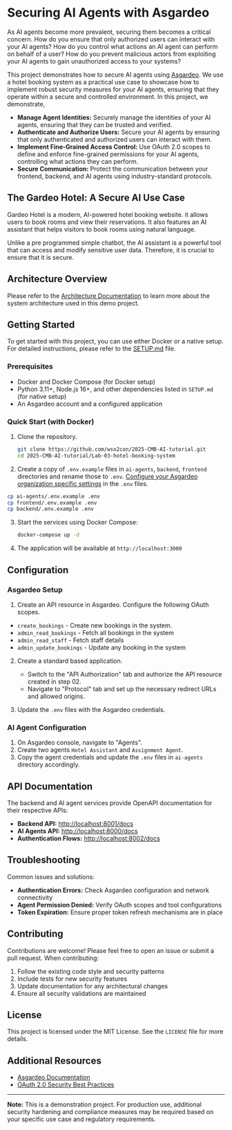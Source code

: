 # Securing AI Agents with Asgardeo

As AI agents become more prevalent, securing them becomes a critical concern. How do you ensure that only authorized users can interact with your AI agents? How do you control what actions an AI agent can perform on behalf of a user? How do you prevent malicious actors from exploiting your AI agents to gain unauthorized access to your systems?

This project demonstrates how to secure AI agents using [Asgardeo](https://wso2.com/asgardeo/). We use a hotel booking system as a practical use case to showcase how to implement robust security measures for your AI agents, ensuring that they operate within a secure and controlled environment. In this project, we demonstrate,

- **Manage Agent Identities:** Securely manage the identities of your AI agents, ensuring that they can be trusted and verified.
- **Authenticate and Authorize Users:** Secure your AI agents by ensuring that only authenticated and authorized users can interact with them.
- **Implement Fine-Grained Access Control:** Use OAuth 2.0 scopes to define and enforce fine-grained permissions for your AI agents, controlling what actions they can perform.
- **Secure Communication:** Protect the communication between your frontend, backend, and AI agents using industry-standard protocols.

## The Gardeo Hotel: A Secure AI Use Case

Gardeo Hotel is a modern, AI-powered hotel booking website. it allows users to book rooms and view their reservations. It also features an AI assistant that helps visitors to book rooms using natural language.

Unlike a pre programmed simple chatbot, the AI assistant is a powerful tool that can access and modify sensitive user data. Therefore, it is crucial to ensure that it is secure.

## Architecture Overview

Please refer to the [Architecture Documentation](ARCHITECTURE.md) to learn more about the system architecture used in this demo project.

## Getting Started

To get started with this project, you can use either Docker or a native setup. For detailed instructions, please refer to the [SETUP.md](SETUP.md) file.

### Prerequisites

- Docker and Docker Compose (for Docker setup)
- Python 3.11+, Node.js 16+, and other dependencies listed in `SETUP.md` (for native setup)
- An Asgardeo account and a configured application

### Quick Start (with Docker)

1. Clone the repository.

   ```bash
   git clone https://github.com/wso2con/2025-CMB-AI-tutorial.git
   cd 2025-CMB-AI-tutorial/Lab-03-hotel-booking-system
   ```

2. Create a copy of `.env.example` files in `ai-agents`, `backend`, `frontend` directories and rename those to `.env`. [Configure your Asgardeo organization specific settings](#asgardeo-setup) in the `.env` files.

```bash
cp ai-agents/.env.example .env
cp frontend/.env.example .env
cp backend/.env.example .env
```

3. Start the services using Docker Compose:

   ```bash
   docker-compose up -d
   ```

4. The application will be available at `http://localhost:3000`

## Configuration

### Asgardeo Setup

1. Create an API resource in Asgardeo. Configure the following OAuth scopes.

- `create_bookings` - Create new bookings in the system.
- `admin_read_bookings` - Fetch all bookings in the system
- `admin_read_staff` - Fetch staff details
- `admin_update_bookings` - Update any booking in the system

2. Create a standard based application.
   - Switch to the "API Authorization" tab and authorize the API resource created in step 02.
   - Navigate to "Protocol" tab and set up the necessary redirect URLs and allowed origins.

3. Update the `.env` files with the Asgardeo credentials.

### AI Agent Configuration

1. On Asgardeo console, navigate to "Agents".
2. Create two agents `Hotel Assistant` and `Assignment Agent`.
3. Copy the agent credentials and update the `.env` files in `ai-agents` directory accordingly.

## API Documentation

The backend and AI agent services provide OpenAPI documentation for their respective APIs:

- **Backend API:** [http://localhost:8001/docs](http://localhost:8001/docs)
- **AI Agents API:** [http://localhost:8000/docs](http://localhost:8000/docs)
- **Authentication Flows:** [http://localhost:8002/docs](http://localhost:8002/docs)

## Troubleshooting

Common issues and solutions:

- **Authentication Errors:** Check Asgardeo configuration and network connectivity
- **Agent Permission Denied:** Verify OAuth scopes and tool configurations
- **Token Expiration:** Ensure proper token refresh mechanisms are in place

## Contributing

Contributions are welcome! Please feel free to open an issue or submit a pull request. When contributing:

1. Follow the existing code style and security patterns
2. Include tests for new security features
3. Update documentation for any architectural changes
4. Ensure all security validations are maintained

## License

This project is licensed under the MIT License. See the `LICENSE` file for more details.

## Additional Resources

- [Asgardeo Documentation](https://wso2.com/asgardeo/docs/)
- [OAuth 2.0 Security Best Practices](https://tools.ietf.org/html/draft-ietf-oauth-security-topics)

---

**Note:** This is a demonstration project. For production use, additional security hardening and compliance measures may be required based on your specific use case and regulatory requirements.
